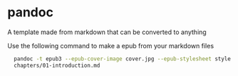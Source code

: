 # pandoc
A template made from markdown that can be converted to anything

Use the following command to make a epub from your markdown files

```bash
  pandoc -t epub3 --epub-cover-image cover.jpg --epub-stylesheet style.css -S -o demo.epub title.txt\
  chapters/01-introduction.md
```
